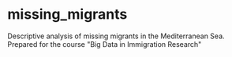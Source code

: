 # missing_migrants
Descriptive analysis of missing migrants in the Mediterranean Sea. Prepared for the course "Big Data in Immigration Research"

